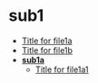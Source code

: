 <!-- generated by markdown-notes-tree -->

# sub1

<!-- optional markdown-notes-tree directory description starts here -->

<!-- optional markdown-notes-tree directory description ends here -->

- [Title for file1a](file1a.md)
- [Title for file1b](file1b.md)
- [**sub1a**](sub1a)
    - [Title for file1a1](sub1a/file1a1.md)

